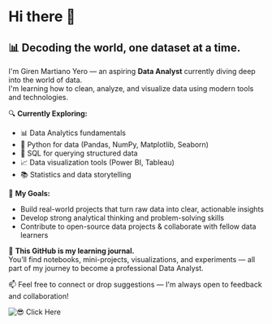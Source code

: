 # Hi there 👋

<!--
**girenMartiano/GirenMartiano** is a ✨ _special_ ✨ repository because its `README.md` (this file) appears on your GitHub profile.

Here are some ideas to get you started:

- 🔭 I’m currently working on ...
- 🌱 I’m currently learning ...
- 👯 I’m looking to collaborate on ...
- 🤔 I’m looking for help with ...
- 💬 Ask me about ...
- 📫 How to reach me: ...
- 😄 Pronouns: ...
- ⚡ Fun fact: ...
-->

## 📊 Decoding the world, one dataset at a time.

I'm Giren Martiano Yero — an aspiring **Data Analyst** currently diving deep into the world of data.  
I'm learning how to clean, analyze, and visualize data using modern tools and technologies.

🔍 **Currently Exploring:**
- 📊 Data Analytics fundamentals
- 🐍 Python for data (Pandas, NumPy, Matplotlib, Seaborn)
- 🧮 SQL for querying structured data
- 📈 Data visualization tools (Power BI, Tableau)
- 📚 Statistics and data storytelling

🚀 **My Goals:**
- Build real-world projects that turn raw data into clear, actionable insights
- Develop strong analytical thinking and problem-solving skills
- Contribute to open-source data projects & collaborate with fellow data learners

📁 **This GitHub is my learning journal.**  
You’ll find notebooks, mini-projects, visualizations, and experiments — all part of my journey to become a professional Data Analyst.

📫 Feel free to connect or drop suggestions — I'm always open to feedback and collaboration!

![😎 Click Here](https://media2.giphy.com/media/v1.Y2lkPTc5MGI3NjExdjdyeDA2eTNkNjN5ODh3MmJsNnR0aWMxbmJvNjhxMjNoOGszajY2eiZlcD12MV9pbnRlcm5hbF9naWZfYnlfaWQmY3Q9Zw/SvckSy7fFviqrq8ClF/giphy.gif)


